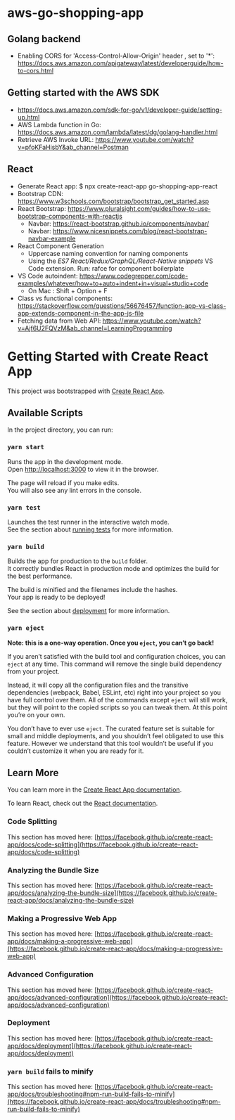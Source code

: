 # aws-go-shopping-app

## Golang backend
- Enabling CORS for 'Access-Control-Allow-Origin' header , set to '*': https://docs.aws.amazon.com/apigateway/latest/developerguide/how-to-cors.html

## Getting started with the AWS SDK
-   https://docs.aws.amazon.com/sdk-for-go/v1/developer-guide/setting-up.html
- AWS Lambda function in Go: https://docs.aws.amazon.com/lambda/latest/dg/golang-handler.html
- Retrieve AWS Invoke URL: https://www.youtube.com/watch?v=pfoKFaHisbY&ab_channel=Postman

## React 
- Generate React app: $ npx create-react-app go-shopping-app-react 
- Bootstrap CDN: https://www.w3schools.com/bootstrap/bootstrap_get_started.asp
- React Bootstrap: https://www.pluralsight.com/guides/how-to-use-bootstrap-components-with-reactjs
    - Navbar: https://react-bootstrap.github.io/components/navbar/
    - Navbar: https://www.nicesnippets.com/blog/react-bootstrap-navbar-example
- React Component Generation 
    - Uppercase naming convention for naming components
    - Using the *ES7 React/Redux/GraphQL/React-Native snippets* VS Code extension. Run: rafce for component boilerplate
- VS Code autoindent: https://www.codegrepper.com/code-examples/whatever/how+to+auto+indent+in+visual+studio+code
    - On Mac : Shift + Option + F
- Class vs functional components: https://stackoverflow.com/questions/56676457/function-app-vs-class-app-extends-component-in-the-app-js-file 
- Fetching data from Web API: https://www.youtube.com/watch?v=Ajf6U2FQVzM&ab_channel=LearningProgramming

# Getting Started with Create React App

This project was bootstrapped with [Create React App](https://github.com/facebook/create-react-app).

## Available Scripts

In the project directory, you can run:

### `yarn start`

Runs the app in the development mode.\
Open [http://localhost:3000](http://localhost:3000) to view it in the browser.

The page will reload if you make edits.\
You will also see any lint errors in the console.

### `yarn test`

Launches the test runner in the interactive watch mode.\
See the section about [running tests](https://facebook.github.io/create-react-app/docs/running-tests) for more information.

### `yarn build`

Builds the app for production to the `build` folder.\
It correctly bundles React in production mode and optimizes the build for the best performance.

The build is minified and the filenames include the hashes.\
Your app is ready to be deployed!

See the section about [deployment](https://facebook.github.io/create-react-app/docs/deployment) for more information.

### `yarn eject`

**Note: this is a one-way operation. Once you `eject`, you can’t go back!**

If you aren’t satisfied with the build tool and configuration choices, you can `eject` at any time. This command will remove the single build dependency from your project.

Instead, it will copy all the configuration files and the transitive dependencies (webpack, Babel, ESLint, etc) right into your project so you have full control over them. All of the commands except `eject` will still work, but they will point to the copied scripts so you can tweak them. At this point you’re on your own.

You don’t have to ever use `eject`. The curated feature set is suitable for small and middle deployments, and you shouldn’t feel obligated to use this feature. However we understand that this tool wouldn’t be useful if you couldn’t customize it when you are ready for it.

## Learn More

You can learn more in the [Create React App documentation](https://facebook.github.io/create-react-app/docs/getting-started).

To learn React, check out the [React documentation](https://reactjs.org/).

### Code Splitting

This section has moved here: [https://facebook.github.io/create-react-app/docs/code-splitting](https://facebook.github.io/create-react-app/docs/code-splitting)

### Analyzing the Bundle Size

This section has moved here: [https://facebook.github.io/create-react-app/docs/analyzing-the-bundle-size](https://facebook.github.io/create-react-app/docs/analyzing-the-bundle-size)

### Making a Progressive Web App

This section has moved here: [https://facebook.github.io/create-react-app/docs/making-a-progressive-web-app](https://facebook.github.io/create-react-app/docs/making-a-progressive-web-app)

### Advanced Configuration

This section has moved here: [https://facebook.github.io/create-react-app/docs/advanced-configuration](https://facebook.github.io/create-react-app/docs/advanced-configuration)

### Deployment

This section has moved here: [https://facebook.github.io/create-react-app/docs/deployment](https://facebook.github.io/create-react-app/docs/deployment)

### `yarn build` fails to minify

This section has moved here: [https://facebook.github.io/create-react-app/docs/troubleshooting#npm-run-build-fails-to-minify](https://facebook.github.io/create-react-app/docs/troubleshooting#npm-run-build-fails-to-minify)
